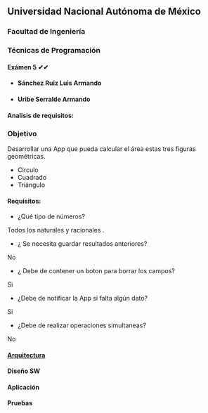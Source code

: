 ## Universidad Nacional Autónoma de México
### Facultad de Ingeniería

### Técnicas de Programación
#### Exámen 5 ✔✔

- #### Sánchez Ruiz Luis Armando
- #### Uribe Serralde Armando


#### Analisis de requisitos:

### Objetivo

Desarrollar una App que pueda calcular el área estas tres figuras geométricas.

- Circulo
- Cuadrado
- Triángulo

#### Requisitos:

- ¿Qué tipo de números?

Todos los naturales y racionales .

- ¿ Se necesita guardar resultados anteriores?

No

- ¿ Debe de contener un boton para borrar los campos?

Si

- ¿Debe de notificar la App si falta algún dato?

Si

- ¿Debe de realizar operaciones simultaneas?

No

#### [Arquitectura](http://joedicastro.com "Código")

#### Diseño SW

#### Aplicación

#### Pruebas

